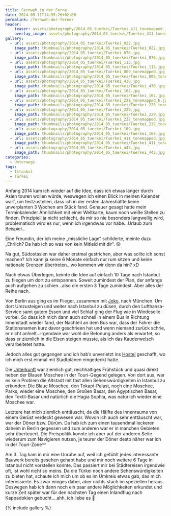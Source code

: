 ```yaml
---
title: Fernweh in der Ferne
date: 2014-09-11T14:55:26+02:00
permalink: /fernweh-der-ferne/
header:
    teaser: assets/photography/2014_05_tuerkei/Tuerkei_411_tonemapped.jpg
    overlay_image: assets/photography/2014_05_tuerkei/Tuerkei_411_tonemapped.jpg
gallery:
  - url: assets/photography/2014_05_tuerkei/Tuerkei_022.jpg
    image_path: thumbnails/photography/2014_05_tuerkei/Tuerkei_022.jpg
  - url: assets/photography/2014_05_tuerkei/Tuerkei_076.jpg
    image_path: thumbnails/photography/2014_05_tuerkei/Tuerkei_076.jpg
  - url: assets/photography/2014_05_tuerkei/Tuerkei_113.jpg
    image_path: thumbnails/photography/2014_05_tuerkei/Tuerkei_113.jpg
  - url: assets/photography/2014_05_tuerkei/Tuerkei_009_tonemapped.jpg
    image_path: thumbnails/photography/2014_05_tuerkei/Tuerkei_009_tonemapped.jpg
  - url: assets/photography/2014_05_tuerkei/Tuerkei_430.jpg
    image_path: thumbnails/photography/2014_05_tuerkei/Tuerkei_430.jpg
  - url: assets/photography/2014_05_tuerkei/Tuerkei_162.jpg
    image_path: thumbnails/photography/2014_05_tuerkei/Tuerkei_162.jpg
  - url: assets/photography/2014_05_tuerkei/Tuerkei_228_tonemapped_b.jpg
    image_path: thumbnails/photography/2014_05_tuerkei/Tuerkei_228_tonemapped_b.jpg
  - url: assets/photography/2014_05_tuerkei/Tuerkei_229.jpg
    image_path: thumbnails/photography/2014_05_tuerkei/Tuerkei_229.jpg
  - url: assets/photography/2014_05_tuerkei/Tuerkei_232_tonemapped.jpg
    image_path: thumbnails/photography/2014_05_tuerkei/Tuerkei_232_tonemapped.jpg
  - url: assets/photography/2014_05_tuerkei/Tuerkei_169.jpg
    image_path: thumbnails/photography/2014_05_tuerkei/Tuerkei_169.jpg
  - url: assets/photography/2014_05_tuerkei/Tuerkei_411_tonemapped.jpg
    image_path: thumbnails/photography/2014_05_tuerkei/Tuerkei_411_tonemapped.jpg
  - url: assets/photography/2014_05_tuerkei/Tuerkei_443.jpg
    image_path: thumbnails/photography/2014_05_tuerkei/Tuerkei_443.jpg
categories:
  - Unterwegs
tags:
  - Istanbul
  - Türkei
---
```

Anfang 2014 kam ich wieder auf die Idee, dass ich etwas länger durch Asien touren wollen würde, 
weswegen ich einen Blick in meinen Kalender warf, um festzustellen, dass ich in der ersten Jahreshälfte keine unverplanten 3 Wochen am Stück fand. 
Genauer gesagt hatte mein Terminkalender Ähnlichkeit mit einer Weltkarte, kaum noch weiße Stellen zu finden. 
Prinzipiell ja nicht schlecht, da mir so nie besonders langweilig wird, problematisch wird es nur, wenn ich irgendwas vor habe…Urlaub zum Beispiel…

Eine Freundin, der ich meine „missliche Lage“ schilderte, meinte dazu „Ehrlich? Da hab ich so was von kein Mitleid mit dir“. 😛

Na gut, Südostasien war daher erstmal gestrichen, aber was sollte ich sonst machen? Ich kann ja keine 6 Monate einfach nur rum sitzen 
und keine nationale Grenzen übertreten…wo kommen wir denn da hin? xD

Nach etwas Überlegen, keimte die Idee auf einfach 10 Tage nach Istanbul zu fliegen um dort zu entspannen. 
Soweit zumindest der Plan, der anfangs auch aufgehen zu schien…also die ersten 3 Tage zumindest. Aber alles der Reihe nach.

Von Berlin aus ging es im Flieger, zusammen mit [Joko](http://de.wikipedia.org/wiki/Joko_Winterscheidt), nach München. 
Um dort Umzusteigen und weiter nach Istanbul zu düsen, durch den Lufthansa-Service samt gutem Essen und viel Schlaf ging 
der Flug wie in Windeseile vorbei. So dass ich mich dann auch schnell in einem Bus in Richtung Innenstadt wieder fand, 
der Nachteil an dem Bus war, dass der Fahrer die Stationsnamen kurz davor geschrieen hat und wenn niemand zurück schrie, 
er nicht anhielt…irgendwie war wohl die Betonung anders als erwartet, so dass er ziemlich in die Eisen steigen musste, 
als ich das Kauderwelsch verarbeitetet hatte. 

Jedoch alles gut gegangen und ich hab’s unverletzt ins [Hostel](http://hostelbigapple.com/) geschafft, 
wo ich mich erst einmal mit Stadtplänen eingedeckt hatte.

Die [Unterkunft](http://hostelbigapple.com/) war ziemlich gut, reichhaltiges Frühstück und quasi direkt neben der Blauen Moschee 
in der Touri-Gegend gelegen. Von dort aus, war es kein Problem die Altstadt mit fast allen Sehenswürdigkeiten in Istanbul zu erkunden: 
Die Blaue Moschee, den Tokapi-Palast, noch eine Moschee, Parks, wieder eine Moschee, den Großen Basar, den Ägyptischen Basar, 
den Textil-Basar und natürlich die Hagia Sophia, was natürlich wieder eine Moschee war.

Letztere hat mich ziemlich enttäuscht, da die Hälfte des Innenraums von einem Gerüst verdeckt gewesen war. 
Wovon ich auch sehr enttäuscht war, war der Döner bzw. Dürüm. 
Da hab ich zum einen tausendmal leckeren daheim in Berlin gegessen und zum anderen war er in manchen Gebieten sehr überteuert. 
Die Preispolitik konnte ich aber auf der anderen Seite wiederum zum Navigieren nutzen, je teurer der Döner desto näher war ich in der Touri-Zone^^

Am 3. Tag kam in mir eine Unruhe auf, weil ich gefühlt jedes interessante Bauwerk bereits gesehen gehabt habe 
und mir noch weitere 6 Tage in Istanbul nicht vorstellen konnte. Das passiert mir bei Städtereisen irgendwie oft, 
ist wohl nicht so meins. Da die Türkei noch andere Sehenswürdigkeiten zu bieten hat, 
schaute ich mich um ob es im Umkreis etwas gab, das mich interessierte. 
Es zwar einiges dabei, aber nichts stach im speziellen heraus. Deswegen hab ich dann noch ein paar andere Möglichkeiten erkundet 
und kurze Zeit später war für den nächsten Tag einen Inlandflug nach Kappadokien gebucht….ahh, ich liebe es 🙂

{% include gallery %}